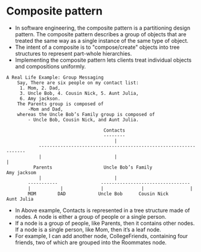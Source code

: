 # Composite pattern

- In software engineering, the composite pattern is a partitioning design pattern. The composite pattern describes a group of objects that are treated the same way as a single instance of the same type of object.
- The intent of a composite is to "compose/create" objects into tree structures to represent part-whole hierarchies. 
- Implementing the composite pattern lets clients treat individual objects and compositions uniformly.

```
A Real Life Example: Group Messaging
    Say, There are six people on my contact list:
     1. Mom, 2. Dad, 
     3. Uncle Bob, 4. Cousin Nick, 5. Aunt Julia,
     6. Amy jackson. 
    The Parents group is composed of 
        -Mom and Dad, 
    whereas the Uncle Bob’s Family group is composed of 
        - Uncle Bob, Cousin Nick, and Aunt Julia.
    
                                    Contacts
                                    --------
                                        |
            -----------------------------------------------------------------
            |                           |                                    |
          Parents                   Uncle Bob’s Family                      Amy jacksom
            |                           |                                     
        -----------                ---------------------------------
        |           |              |              |                 |
        MOM        DAD            Uncle Bob      Cousin Nick        Aunt Julia

```

- In Above example, Contacts is represented in a tree structure made of nodes. A node is either a group of people or a single person.
- If a node is a group of people, like Parents, then it contains other nodes. If a node is a single person, like Mom, then it’s a leaf node.
- For example, I can add another node, CollegeFriends, containing four friends, two of which are grouped into the Roommates node.